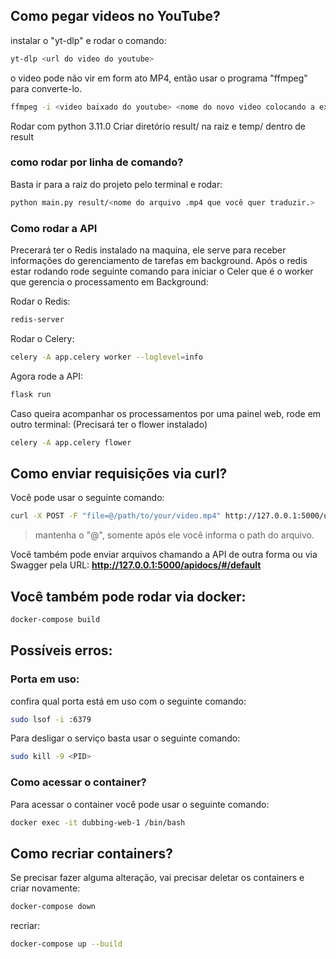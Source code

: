 
## Como pegar videos no YouTube?

instalar o "yt-dlp" e rodar o comando:
```sh
yt-dlp <url do video do youtube>
```

o video pode não vir em form ato MP4, então usar o programa "ffmpeg" para converte-lo.

```sh
ffmpeg -i <video baixado do youtube> <nome do novo video colocando a extenção .mp4>
```

Rodar com python 3.11.0
Criar diretório result/ na raiz e temp/ dentro de result

### como rodar por linha de comando?

Basta ir para a raiz do projeto pelo terminal e rodar:

```sh
python main.py result/<nome do arquivo .mp4 que você quer traduzir.>
```

### Como rodar a API

Precerará ter o Redis instalado na maquina, ele serve para receber informações do gerenciamento de tarefas em background.
Após o redis estar rodando rode seguinte comando para iniciar o Celer que é o worker que gerencia o processamento em Background:

Rodar o Redis:

```sh
redis-server
````

Rodar o Celery:

```sh
celery -A app.celery worker --loglevel=info
```

Agora rode a API:

```sh
flask run
```

Caso queira acompanhar os processamentos por uma painel web, rode em outro terminal:
(Precisará ter o flower instalado)

```sh
celery -A app.celery flower
```

## Como enviar requisições via curl?

Você pode usar o seguinte comando:

```sh
curl -X POST -F "file=@/path/to/your/video.mp4" http://127.0.0.1:5000/upload
```
> mantenha o "@", somente após ele você informa o path do arquivo.

Você também pode enviar arquivos chamando a API de outra forma ou via Swagger pela URL:
__http://127.0.0.1:5000/apidocs/#/default__

## Você também pode rodar via docker:

```sh
docker-compose build
````

## Possíveis erros:

### Porta em uso:

confira qual porta está em uso com o seguinte comando:

```sh
sudo lsof -i :6379  
````

Para desligar o serviço basta usar o seguinte comando:

```sh
sudo kill -9 <PID>
````

### Como acessar o container?

Para acessar o container você pode usar o seguinte comando:

```sh
docker exec -it dubbing-web-1 /bin/bash
```

## Como recriar containers?

Se precisar fazer alguma alteração, vai precisar deletar os containers e criar novamente:

```sh
docker-compose down
````

recriar:

```sh
docker-compose up --build
```
